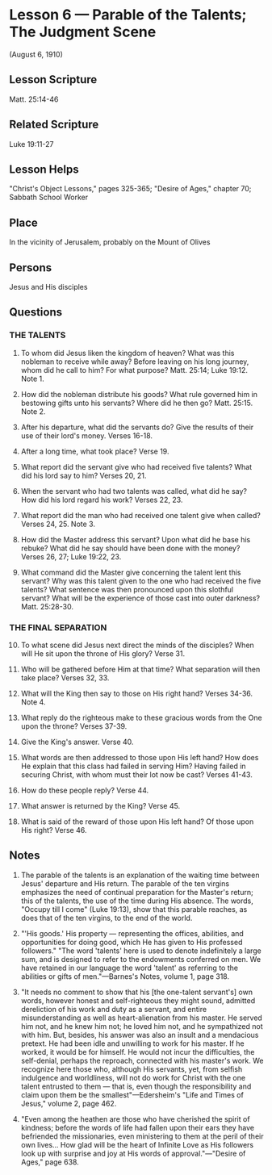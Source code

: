 # Lesson 6 — Parable of the Talents; The Judgment Scene

(August 6, 1910)

## Lesson Scripture
Matt. 25:14-46

## Related Scripture
Luke 19:11-27

## Lesson Helps
"Christ's Object Lessons," pages 325-365; "Desire of Ages," chapter 70; Sabbath School Worker

## Place
In the vicinity of Jerusalem, probably on the Mount of Olives

## Persons
Jesus and His disciples

## Questions

### THE TALENTS

1. To whom did Jesus liken the kingdom of heaven? What was this nobleman to receive while away? Before leaving on his long journey, whom did he call to him? For what purpose? Matt. 25:14; Luke 19:12. Note 1.

2. How did the nobleman distribute his goods? What rule governed him in bestowing gifts unto his servants? Where did he then go? Matt. 25:15. Note 2.

3. After his departure, what did the servants do? Give the results of their use of their lord's money. Verses 16-18.

4. After a long time, what took place? Verse 19.

5. What report did the servant give who had received five talents? What did his lord say to him? Verses 20, 21.

6. When the servant who had two talents was called, what did he say? How did his lord regard his work? Verses 22, 23.

7. What report did the man who had received one talent give when called? Verses 24, 25. Note 3.

8. How did the Master address this servant? Upon what did he base his rebuke? What did he say should have been done with the money? Verses 26, 27; Luke 19:22, 23.

9. What command did the Master give concerning the talent lent this servant? Why was this talent given to the one who had received the five talents? What sentence was then pronounced upon this slothful servant? What will be the experience of those cast into outer darkness? Matt. 25:28-30.

### THE FINAL SEPARATION

10. To what scene did Jesus next direct the minds of the disciples? When will He sit upon the throne of His glory? Verse 31.

11. Who will be gathered before Him at that time? What separation will then take place? Verses 32, 33.

12. What will the King then say to those on His right hand? Verses 34-36. Note 4.

13. What reply do the righteous make to these gracious words from the One upon the throne? Verses 37-39.

14. Give the King's answer. Verse 40.

15. What words are then addressed to those upon His left hand? How does He explain that this class had failed in serving Him? Having failed in securing Christ, with whom must their lot now be cast? Verses 41-43.

16. How do these people reply? Verse 44.

17. What answer is returned by the King? Verse 45.

18. What is said of the reward of those upon His left hand? Of those upon His right? Verse 46.

## Notes

1. The parable of the talents is an explanation of the waiting time between Jesus' departure and His return. The parable of the ten virgins emphasizes the need of continual preparation for the Master's return; this of the talents, the use of the time during His absence. The words, "Occupy till I come" (Luke 19:13), show that this parable reaches, as does that of the ten virgins, to the end of the world.

2. "'His goods.' His property — representing the offices, abilities, and opportunities for doing good, which He has given to His professed followers." "The word 'talents' here is used to denote indefinitely a large sum, and is designed to refer to the endowments conferred on men. We have retained in our language the word 'talent' as referring to the abilities or gifts of men."—Barnes's Notes, volume 1, page 318.

3. "It needs no comment to show that his [the one-talent servant's] own words, however honest and self-righteous they might sound, admitted dereliction of his work and duty as a servant, and entire misunderstanding as well as heart-alienation from his master. He served him not, and he knew him not; he loved him not, and he sympathized not with him. But, besides, his answer was also an insult and a mendacious pretext. He had been idle and unwilling to work for his master. If he worked, it would be for himself. He would not incur the difficulties, the self-denial, perhaps the reproach, connected with his master's work. We recognize here those who, although His servants, yet, from selfish indulgence and worldliness, will not do work for Christ with the one talent entrusted to them — that is, even though the responsibility and claim upon them be the smallest"—Edersheim's "Life and Times of Jesus," volume 2, page 462.

4. "Even among the heathen are those who have cherished the spirit of kindness; before the words of life had fallen upon their ears they have befriended the missionaries, even ministering to them at the peril of their own lives... How glad will be the heart of Infinite Love as His followers look up with surprise and joy at His words of approval."—"Desire of Ages," page 638.